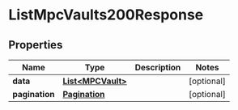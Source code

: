

# ListMpcVaults200Response


## Properties

| Name | Type | Description | Notes |
|------------ | ------------- | ------------- | -------------|
|**data** | [**List&lt;MPCVault&gt;**](MPCVault.md) |  |  [optional] |
|**pagination** | [**Pagination**](Pagination.md) |  |  [optional] |



